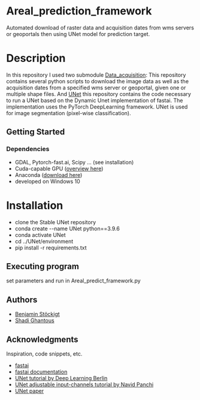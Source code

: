 # Areal_prediction_framework
Automated download of raster data and acquisition dates from wms servers or geoportals then using UNet model for prediction target.

# Description
In this repository I used two submodule
[Data_acquisition](https://github.com/LUP-LuftbildUmweltPlanung/Data_acquisition): This repository contains several python scripts to download the image data as well as the acquisition dates from a specified wms server or geoportal, given one or multiple shape files. And  [UNet](https://arxiv.org/abs/1505.04597) this repository contains the code necessary to run a UNet based on the Dynamic Unet implementation of fastai. The implementation uses the PyTorch DeepLearning framework. UNet is used for image segmentation (pixel-wise classification). 

## Getting Started

### Dependencies
* GDAL, Pytorch-fast.ai, Scipy ... (see installation)
* Cuda-capable GPU ([overview here](https://developer.nvidia.com/cuda-gpus))
* Anaconda ([download here](https://www.anaconda.com/products/distribution))
* developed on Windows 10

# Installation
* clone the Stable UNet repository
* conda create --name UNet python==3.9.6
* conda activate UNet
* cd ../UNet/environment
* pip install -r requirements.txt

## Executing program
set parameters and run in Areal_predict_framework.py

## Authors
* [Benjamin Stöckigt](https://github.com/benjaminstoeckigt)
* [Shadi Ghantous](https://github.com/Shadiouss)

## Acknowledgments
Inspiration, code snippets, etc.

* [fastai](https://www.fast.ai/)
* [fastai documentation](https://docs.fast.ai/)
* [UNet tutorial by Deep Learning Berlin](https://deeplearning.berlin/satellite%20imagery/computer%20vision/fastai/2021/02/17/Building-Detection-SpaceNet7.html)
* [UNet adjustable input-channels tutorial by Navid Panchi](https://github.com/navidpanchi/N-Channeled-Input-UNet-Fastai/blob/master/N-Channeled-Input-UNet%20.ipynb)
* [UNet paper](https://arxiv.org/abs/1505.04597)
